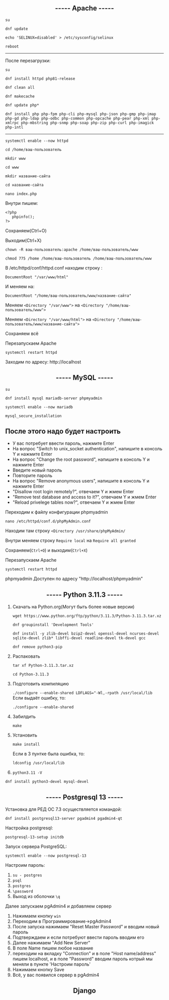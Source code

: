 <h2 align="center"> ----- Apache ----- </h2>

` su `

` dnf update `

` echo 'SELINUX=disabled' > /etc/sysconfig/selinux `

` reboot `
<hr>
После перезагрузки:

` su `

` dnf install httpd php81-release `

` dnf clean all  `

` dnf makecache `

` dnf update php*  `

` dnf install php php-fpm php-cli php-mysql php-json php-gmp php-imap php-gd php-ldap php-odbc php-common php-opcache php-pear php-xml php-xmlrpc php-mbstring php-snmp php-soap php-zip php-curl php-imagick php-intl `
<hr>

` systemctl enable --now httpd `

` cd /home/ваш-пользователь `

` mkdir www `

` cd www `

` mkdir название-сайта `

` cd название-сайта `

` nano index.php `

Внутри пишем:

``` 
<?php
   phpinfo();
?>
```

Сохраняем(Ctrl+O)

Выходим(Ctrl+X)

` chown -R ваш-пользователь:apache /home/ваш-пользователь/www `

` chmod 775 /home /home/ваш-пользователь /home/ваш-пользователь/www `

В /etc/httpd/conf/httpd.conf находим строку :

` DocumentRoot "/var/www/html"  `

И меняем на: 

` DocumentRoot "/home/ваш-пользователь/www/название-сайта" `

Меняем ` <Directory "/var/www"> ` на ` <Directory "/home/ваш-пользователь/www"> `

Меняем ` <Directory "/var/www/html"> ` на ` <Directory "/home/ваш-пользователь/www/название-сайта"> `

Сохраняем всё 

Перезапускаем Apache

` systemctl restart httpd `

Заходим по адресу: http://localhost

<h2 align="center"> ----- MySQL ----- </h2>

` su ` 

` dnf install mysql mariadb-server phpmyadmin `

` systemctl enable --now mariadb `

` mysql_secure_installation `
## После этого надо будет настроить 

- У вас потребует ввести пароль, нажмите Enter
- На вопрос "Switch to unix_socket authentication", напишите в консоль Y и нажмите Enter
- На вопрос "Change the root password", напишите в консоль Y и нажмите Enter
- Введите новый пароль
- Повторите пароль
- На вопрос "Remove anonymous users", напишите в консоль Y и нажмите Enter 
- "Disallow root login remotely?", отвечаем Y и жмем Enter
- "Remove test database and access to it?", отвечаем Y и жмем Enter
- "Reload privelege tables now?", отвечаем Y и жмем Enter

Переходим к файлу конфигурации phpmyadmin 

` nano /etc/httpd/conf.d/phpMyAdmin.conf `

Находим там строку ` <Directory /usr/share/phpMyAdmin/ `

Внутри меняем строку ` Require local ` на  ` Require all granted `

Сохраняем(` Ctrl+O `) и выходим(` Ctrl+X `)

Перезапускаем Apache 

` systemctl restart httpd `

phpmyadmin Доступен по адресу "http://localhost/phpmyadmin"

<h2 align="center"> ----- Python 3.11.3 ----- </h2>

1. Скачать на Python.org(Могут быть более новые версии)

   ` wget https://www.python.org/ftp/python/3.11.3/Python-3.11.3.tar.xz `
   
   ` dnf groupinstall 'Development Tools' `
   
   ` dnf install -y zlib-devel bzip2-devel openssl-devel ncurses-devel sqlite-devel zlib* libffi-devel readline-devel tk-devel gcc `
   
   ` dnf remove python3-pip `
2. Распаковать
   
   ` tar xf Python-3.11.3.tar.xz ` 

   ` cd Python-3.11.3 `
3. Подготовить компиляцию
   
   ` ./configure --enable-shared LDFLAGS="-Wl,-rpath /usr/local/lib `
   Если выдаёт ошибку, то:
   
   ` ./configure --enable-shared `
   
4. Забилдить
   
   ` make `
5. Установить
   
   ` make install `
   
   Если в 3 пунтке была ошибка, то: 
   
   ` ldconfig /usr/local/lib `
   
6. ` python3.11 -V `

` dnf install python3-devel mysql-devel `
<h2 align="center"> ----- Postgresql 13 -----  </h2>

Установка для РЕД ОС 7.3 осуществляется командой:

` dnf install postgresql13-server pgadmin4 pgadmin4-qt `

Настройка postgresql:

` postgresql-13-setup initdb `

Запуск сервера PostgreSQL:

` systemctl enable --now postgresql-13 `

Настроим пароль:

1. ` su - postgres `
2.  ` psql `
3.  ` postgres `
4.  ` \password `
5.  Выход из оболочки ` \q `

Далее запускаем pgAdmin4 и добавляем сервер

1. Нажимаем кнопку ` win ` 
2. Переходим в Программирование->pgAdmin4
3. После запуска нажимаем "Reset Master Password" и вводим новый пароль
4. Подтверждаем и если потребуют ввести пароль вводим его
5. Далее нажимаем "Add New Server"
6. В поле Name пишем любое название
7. переходим на вкладку "Connection" и в поле "Host name/address" пишем localhost, и в поле "Password" вводим пароль котрый мы меняли в пункте 'Настроим пароль'
8. Нажимаем кнопку Save 
9. Всё, у вас появился сервер в pgAdmin4

<h2 style="text-align:center">Django</h2>

`  `

